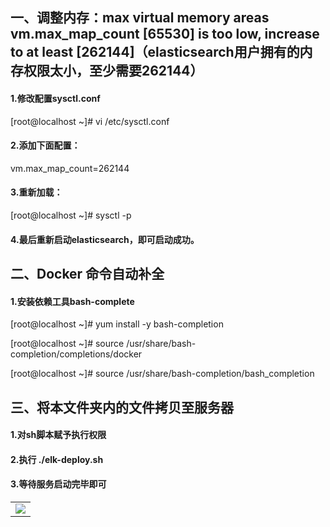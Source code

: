## 一、调整内存：max virtual memory areas vm.max_map_count [65530] is too low, increase to at least [262144]（elasticsearch用户拥有的内存权限太小，至少需要262144）

#### 1.修改配置sysctl.conf
[root@localhost ~]# vi /etc/sysctl.conf
#### 2.添加下面配置：
vm.max_map_count=262144
#### 3.重新加载：
[root@localhost ~]# sysctl -p
#### 4.最后重新启动elasticsearch，即可启动成功。


## 二、Docker 命令自动补全
#### 1.安装依赖工具bash-complete
[root@localhost ~]# yum install -y bash-completion

[root@localhost ~]# source /usr/share/bash-completion/completions/docker

[root@localhost ~]# source /usr/share/bash-completion/bash_completion

## 三、将本文件夹内的文件拷贝至服务器
#### 1.对sh脚本赋予执行权限

#### 2.执行 ./elk-deploy.sh

#### 3.等待服务启动完毕即可
<table>
    <tr>
        <td><img src="https://gitee.ltd/blade/BladeX/raw/master/script/docker/elk/deploy-elk.png"/></td>
    </tr>
</table>
